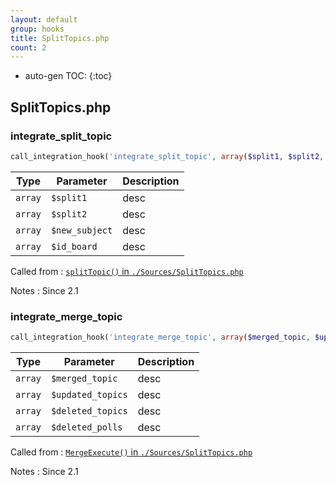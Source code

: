 ```yaml
---
layout: default
group: hooks
title: SplitTopics.php
count: 2
---
```

* auto-gen TOC:
{:toc}

## SplitTopics.php
### integrate_split_topic

```php
call_integration_hook('integrate_split_topic', array($split1, $split2, $new_subject, $id_board))
```

Type|Parameter|Description
---|---|---
`array`|`$split1`|desc
`array`|`$split2`|desc
`array`|`$new_subject`|desc
`array`|`$id_board`|desc

Called from
: [`splitTopic()` in `./Sources/SplitTopics.php`](../docs/splittopics.html#splittopic)

Notes
: Since 2.1

### integrate_merge_topic

```php
call_integration_hook('integrate_merge_topic', array($merged_topic, $updated_topics, $deleted_topics, $deleted_polls))
```

Type|Parameter|Description
---|---|---
`array`|`$merged_topic`|desc
`array`|`$updated_topics`|desc
`array`|`$deleted_topics`|desc
`array`|`$deleted_polls`|desc

Called from
: [`MergeExecute()` in `./Sources/SplitTopics.php`](../docs/splittopics.html#mergeexecute)

Notes
: Since 2.1

